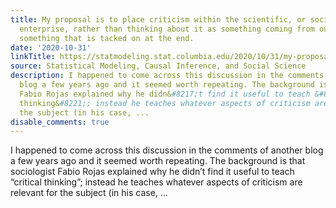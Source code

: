 ```yaml
---
title: My proposal is to place criticism within the scientific, or social-scientific,
  enterprise, rather than thinking about it as something coming from outside, or as
  something that is tacked on at the end.
date: '2020-10-31'
linkTitle: https://statmodeling.stat.columbia.edu/2020/10/31/my-proposal-is-to-place-criticism-within-the-scientific-or-social-scientific-enterprise-rather-than-thinking-about-it-as-something-coming-from-outside-or-as-something-that-is-tacked-on-at-the-end/
source: Statistical Modeling, Causal Inference, and Social Science
description: I happened to come across this discussion in the comments of another
  blog a few years ago and it seemed worth repeating. The background is that sociologist
  Fabio Rojas explained why he didn&#8217;t find it useful to teach &#8220;critical
  thinking&#8221;; instead he teaches whatever aspects of criticism are relevant for
  the subject (in his case, ...
disable_comments: true
---
```

I happened to come across this discussion in the comments of another blog a few years ago and it seemed worth repeating. The background is that sociologist Fabio Rojas explained why he didn&#8217;t find it useful to teach &#8220;critical thinking&#8221;; instead he teaches whatever aspects of criticism are relevant for the subject (in his case, ...